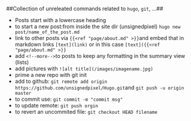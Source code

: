 ##Collection of unreleated commands related to `hugo`, `git`, ...##
- Posts start with a lowercase heading
- to start a new post:from inside the site dir (unsignedpixel) `hugo new post/name_of_the_post.md`
- link to other posts via `{{<ref "page/about.md" >}}`and embed that in markdown links `[text](link)` or in this case `[text]({{<ref "page/about.md" >}}`
- add `<!--more-->`to posts to keep any formatting in the summary view (lists) 
- add pictures with `![alt title](/images/imagename.jpg)`
- prime a new repo with git init
- add to github: `git remote add origin https://github.com/unsignedpixel/Hugo.git`and `git push -u origin master`
- to commit use: `git commit -m "commit msg"`
- to update remote: `git push orgin`
- to revert an uncommited file: `git checkout HEAD filename`


